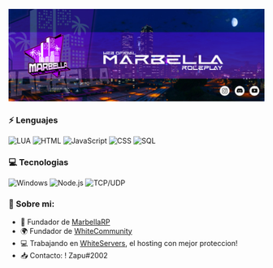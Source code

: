 [![Header](https://raw.githubusercontent.com/ElZapu02/ElZapu02/master/banner1.png)](https://www.marbellarp.es/)

### ⚡ Lenguajes

![LUA](https://img.shields.io/badge/-Lua-000?&logo=lua&logoColor=2C2D72)
![HTML](https://img.shields.io/badge/-HTML-000?&logo=html5)
![JavaScript](https://img.shields.io/badge/-JavaScript-000?&logo=JavaScript&logoColor=ddc508)
![CSS](https://img.shields.io/badge/-CSS-000?&logo=css3&logoColor=007ACC)
![SQL](https://img.shields.io/badge/-SQL-000?&logo=MySQL&logoColor=4479A1)


### 💻 Tecnologias

![Windows](https://img.shields.io/badge/-Windows-000?&logo=windows&logoColor=0052CC)
![Node.js](https://img.shields.io/badge/-Node.js-000?&logo=node.js)
![TCP/UDP](https://img.shields.io/badge/-TCP%2FIP-000?&logo=Cisco)

### 💎 Sobre mi:

- 🌴 Fundador de [MarbellaRP](https://discord.gg/marbellarp)
- 🌍 Fundador de [WhiteCommunity](https://discord.gg/9mSRMJV5RS)
- 💻 Trabajando en [WhiteServers](https://discord.gg/jMZGRy7nYa), el hosting con mejor proteccion!
- 📥 Contacto: ! Zapu#2002
